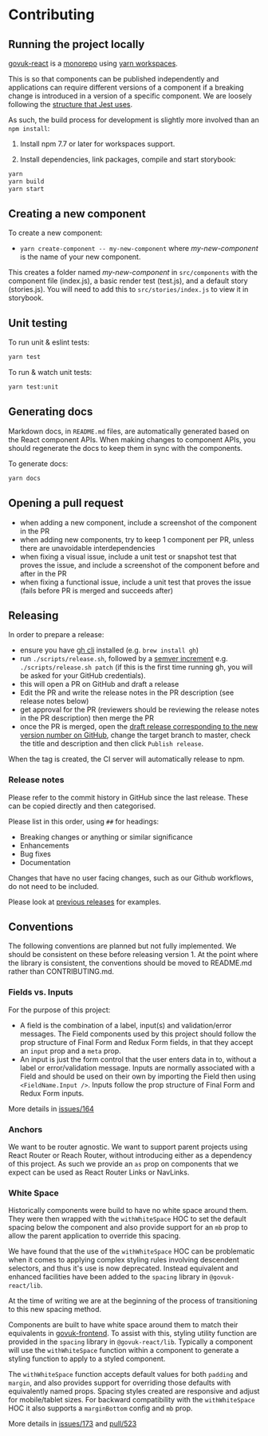 # Contributing

## Running the project locally

[govuk-react](https://github.com/govuk-react/govuk-react) is a [monorepo](https://github.com/babel/babel/blob/master/doc/design/monorepo.md) using [yarn workspaces](https://docs.npmjs.com/cli/v7/using-npm/workspaces/).

This is so that components can be published independently and applications can require different versions of a component if a breaking change is introduced in a version of a specific component. We are loosely following the [structure that Jest uses](https://github.com/facebook/jest).

As such, the build process for development is slightly more involved than an `npm install`:

1. Install npm 7.7 or later for workspaces support.

2. Install dependencies, link packages, compile and start storybook:

```sh
yarn
yarn build
yarn start
```

## Creating a new component

To create a new component:

- `yarn create-component -- my-new-component` where _my-new-component_ is the name of your new component.

This creates a folder named _my-new-component_ in `src/components` with the component file (index.js), a basic render test (test.js), and a default story (stories.js). You will need to add this to `src/stories/index.js` to view it in storybook.

## Unit testing

To run unit & eslint tests:

```sh
yarn test
```

To run & watch unit tests:

```sh
yarn test:unit
```

## Generating docs

Markdown docs, in `README.md` files, are automatically generated based on the React component APIs. When making changes to component APIs, you should regenerate the docs to keep them in sync with the components.

To generate docs:

```sh
yarn docs
```

## Opening a pull request

- when adding a new component, include a screenshot of the component in the PR
- when adding new components, try to keep 1 component per PR, unless there are unavoidable interdependencies
- when fixing a visual issue, include a unit test or snapshot test that proves the issue, and include a screenshot of the component before and after in the PR
- when fixing a functional issue, include a unit test that proves the issue (fails before PR is merged and succeeds after)

## Releasing

In order to prepare a release:

- ensure you have [gh cli](https://cli.github.com) installed (e.g. `brew install gh`)
- run `./scripts/release.sh`, followed by a [semver increment](https://github.com/npm/node-semver#functions) e.g. `./scripts/release.sh patch` (if this is the first time running gh, you will be asked for your GitHub credentials).
- this will open a PR on GitHub and draft a release
- Edit the PR and write the release notes in the PR description (see release notes below)
- get approval for the PR (reviewers should be reviewing the release notes in the PR description) then merge the PR
- once the PR is merged, open the [draft release corresponding to the new version number on GitHub](https://github.com/govuk-react/govuk-react/releases), change the target branch to master, check the title and description and then click `Publish release`.

When the tag is created, the CI server will automatically release to npm.

### Release notes

Please refer to the commit history in GitHub since the last release. These can be copied directly and then categorised.

Please list in this order, using `##` for headings:

- Breaking changes or anything or similar significance
- Enhancements
- Bug fixes
- Documentation

Changes that have no user facing changes, such as our Github workflows, do not need to be included.

Please look at [previous releases](https://github.com/govuk-react/govuk-react/releases) for examples.

## Conventions

The following conventions are planned but not fully implemented. We should be consistent on these before releasing version 1. At the point where the library is consistent, the conventions should be moved to README.md rather than CONTRIBUTING.md.

### Fields vs. Inputs

For the purpose of this project:

- A field is the combination of a label, input(s) and validation/error messages. The Field components used by this project should follow the prop structure of Final Form and Redux Form fields, in that they accept an `input` prop and a `meta` prop.
- An input is just the form control that the user enters data in to, without a label or error/validation message. Inputs are normally associated with a Field and should be used on their own by importing the Field then using `<FieldName.Input />`. Inputs follow the prop structure of Final Form and Redux Form inputs.

More details in [issues/164](https://github.com/govuk-react/govuk-react/issues/164.)

### Anchors

We want to be router agnostic. We want to support parent projects using React Router or Reach Router, without introducing either as a dependency of this project. As such we provide an `as` prop on components that we expect can be used as React Router Links or NavLinks.

### White Space

Historically components were build to have no white space around them. They were then wrapped with the `withWhiteSpace` HOC to set the default spacing below the component and also provide support for an `mb` prop to allow the parent application to override this spacing.

We have found that the use of the `withWhiteSpace` HOC can be problematic when it comes to applying complex styling rules involving descendent selectors, and thus it's use is now deprecated. Instead equivalent and enhanced facilities have been added to the `spacing` library in `@govuk-react/lib`.

At the time of writing we are at the beginning of the process of transitioning to this new spacing method.

Components are built to have white space around them to match their equivalents in [govuk-frontend](https://github.com/alphagov/govuk-frontend). To assist with this, styling utility function are provided in the `spacing` library in `@govuk-react/lib`. Typically a component will use the `withWhiteSpace` function within a component to generate a styling function to apply to a styled component.

The `withWhiteSpace` function accepts default values for both `padding` and `margin`, and also provides support for overriding those defaults with equivalently named props. Spacing styles created are responsive and adjust for mobile/tablet sizes. For backward compatibility with the `withWhiteSpace` HOC it also supports a `marginBottom` config and `mb` prop.

More details in [issues/173](https://github.com/govuk-react/govuk-react/issues/173)
and [pull/523](https://github.com/govuk-react/govuk-react/pull/523)
